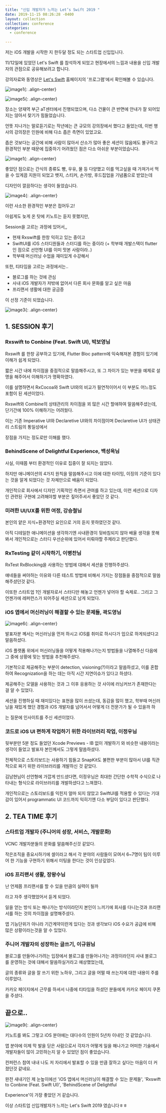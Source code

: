 ```yaml
---
title: "신입 개발자가 느끼는 Let’s Swift 2019 "
date: 2019-11-15 08:26:28 -0400
layout: collection
collection: conference
categories:
  - conference
  
---
```




저는 iOS 개발을 시작한 지 한두달 정도 되는 스타트업 신입입니다.

11/12일에 있었던 Let's Swift 를 참석하게 되었고 현장에서의 느낌과 내용을 신입 개발자의 관점으로 공유해보려고 합니다.



강의자료와 동영상은 [Let's Swift](http://letswift.kr/2019/) 홈페이지의 '프로그램'에서 확인해볼 수 있습니다.



![image1](/images/letsswift/IMG_2943.jpeg){: .align-center}



![image5](/images/letsswift/IMG_2947.jpeg){: .align-center}


장소는 양재역 부근 aT센터에서 진행되었으며, 다소 건물이 큰  반면에 안내가 잘 되어있지는 않아서 찾기가 힘들었습니다.

언뜻 지나가는 말로듣기로는 작년에는 큰 규모의 강의장에서 했다고 들었는데, 이번 행사의 강의장은 인원에 비해 다소 좁은 측면이 있었고요.

좁은 것보다는 공간에 비해 사람이 많아서 산소가 많아 좋은 세션이 많음에도 불구하고 환경적인 부분 때문에 집중하기 어려웠던 점은 다소 아쉬운 부분이었습니다. 



![image1](/images/letsswift/IMG_2943.jpeg){: .align-center}



좋았던 점으로는 간식의 종류도 빵, 우유, 물 등 다양했고 이를 먹고싶을 때 가져가서 먹을 수 있게끔 지원이 되었고 뱃지, 스티커, 손가방, 후드집업을 기념품으로 받았는데 

디자인이 깔끔하다는 생각이 들었습니다. 




![image4](/images/letsswift/IMG_2946.jpeg){: .align-center}



이런 사소한 환경적인 부분은 접어두고!

아쉽게도 늦게 온 탓에 키노트는 듣지 못했지만,

Session을 고르는 과정에 있어서,,

- 현재 Rxswift를 한창 익히고 있는 중이고
-  SwiftUI를 iOS 스터디원들과 스터디를 하는 중이라 (+ 학부때 개발스택이 flutter인 점으로 선언형 UI를 이미 맛본 사람이라..) 
-  학부때 머신러닝 수업을 재미있게 수강해서

또한, 티타임을 고르는 과정에서는..

- 블로그를 하는 것에 관심
- 사내 iOS 개발자가 저밖에 없어서 다른 회사 문화를 알고 싶은 마음
- 프리랜서 생활에 대한 궁금증

이 선정 기준이 되었습니다.



![image3](/images/letsswift/IMG_2945.jpeg){: .align-center}




## 1. SESSION 후기

### Rxswift to Conbine (Feat. Swift UI), 박보영님
Rxswift 를 한창 공부하고 있기에, Flutter Bloc pattern에 익숙해져본 경험이 있기에 이해가 쉽게 되었다. 

짧은 시간 내에 차이점을 중점적으로 말씀해주시고, 또 그 차이가 있는 부분을 예제로 설명을 해주어서 이해하기가 명확하였다. 

이를 설명하면서 RxCocoa와 Swift UI와의 비교가 필연적이어서 이 부분도 어느정도 포함이 된 세션이었다.

Rxswift와 Combine의 상태관리의 차이점을 꾀 많은 시간 할애하여 말씀해주셨는데, 단기간에 100% 이해하기는 어려웠다.

이는 기존 Imperative UI와  Declaretive UI와의 차이점이며 Declaretive UI가 상태관리 스트림의 통일성에서

장점을 가지는 정도로만 이해를 했다.


### BehindScene of Delightful Experience, 백성옥님
사실, 이때쯤 부터 환경적인 이유로 집중이 잘 되지는 않았다. 

하지만 애니메이션의 4가지 원칙을 말씀해주시고 이에 대한 타이밍, 이징의 기준이 있다는 것을 알게 되었다는 것 자체만으로 배움이 되었다.

개인적으로 회사에서 디자인 기획적인 측면서 관여를 하고 있는데, 이런 세션으로 디자인 관련된 구현에 고려해야할 부분은 짚어주셔서 좋았던 것 같다.


### 미려한 UI/UX를 위한 여정, 강승철님
본인의 얕은 지식+환경적인 요인으로 거의 듣지 못하였던것 같다. 

아직 디테일한 애니메이션을 생각하기엔 사내환경이 뒷바침되지 않아 배울 생각을 못해봐서 개인적으로는 스터디 우선순위에 있어서 미뤄야할 주제라고 판단했다.


### RxTesting 같이 시작하기, 이병찬님
RxTest RxBlocking을 사용하는 방법에 대해서 세션을 진행하주셨다. 

얘네들을 써야하는 이유와 다른 테스트 방법에 비해서 가지는 장점들을 중점적으로 말씀해주셨던것 같다.

이또한 스타트업 1인 개발자로서 스터디만 해놓고 언젠가 넣어야 할 숙제로..  그리고 그 언젠가에 레퍼런스가 되어주실 세션으로 남게 되었다.



### iOS 앱에서 머신러닝이 해결할 수 있는 문제들, 곽도영님




![image6](/images/letsswift/IMG_2954.jpeg){: .align-center}




발표자분 꼐서는 머신러닝을 먼저 하시고 iOS를 취미로 하시다가 업으로 하게되셨다고 말씀하셨다.

iOS 플랫폼 위에서 머신러닝들을 어떻게 적용해나가는지 방법들을 나열해주신 다음에 그 중에 상황에 맞는 방법을 추천해주셨다.

기본적으로 제공해주는 부분이 detection, visioning(?)이라고 말씀하셨고, 이를 혼합하여 Recognization을 하는 데는 아직 시간 지연이슈가 있다고 하셨다.

제공해주는 모델을 사용하는 것과 그 이후 응용하는 것 사이에 러닝커브가 존재한다는 걸 알 수 있었다.


세션을 진행하실 때 재미있다는 표현을 많이 쓰셨는데, 동감을 많이 했고, 학부때 머신러닝을 재밌게 했던 경험과 iOS 개발자를 넘어서서 어떻게 더 전문가가 될 수 있을까 하

는 질문에 인사이트를 주신 세션이었다.


### 코드로 iOS UI 편하게 작업하기 위한 라이브러리 작업, 이정우님

뒷부분만 5분 정도 들었던 Xcode Previews - IB 없이 개발하기 와 비슷한 내용이라는 생각이 들었고 발표자 본인께서도 그렇게 말씀하셨다.

전체적으로 스토리보드는 사용하기 힘들고 SnapKit도 불편한 부분이 많아서 UI를 직관적으로 짜기 위한 라이브러리를 개발하신 것 같았다.

김남현님이 선언형에 가깝게 만드셨다면, 이정우님은 최대한 간단한 수학적 수식으로 나타내는 형식으로 라이브러리를 개발하셨다고 느껴졌다.

개인적으로는 스토리보드를 익힌지 얼마 되지 않았고 SwiftUI를 적용할 수 있다는 기대감이 있어서  programmatic UI 코드까지 익히기엔 다소 부담이 있다고 판단했다.



##  2. TEA TIME 후기 



### 스타트업 개발자 (주니어의 성장, 서비스, 개발문화)
VCNC 개발자분들의 문화를 말씀해주신것 같았다. 

작은조직을 중요시하기에 셀이라고 해서 각 분야의 사람들이 모여서 6~7명이 팀이 이루어 한 기능을 구현하기 위해서 미팅을 한다는 것이 인상깊었다.




### iOS 프리랜서 생활, 장왕수님

난 언제쯤 프리랜서를 할 수 있을 만큼의 실력이 될까

라고 자주 생각했었어서 듣게 되었다.

일을 얻는 방식 또는 해나가는 방식이라던지 본인이 느끼기에 회사를 다니는것과 프리랜서를 하는 것의 차이점을 설명해주셨다.

앱 기능단위가 아니라 기간계약이란게 있다는 것과 생각보다 iOS 수요가 공급에 비해 많은 상황이라는것을 알 수 있었다.



### 주니어 개발자의 성장하는 글쓰기, 이규원님

블로그를 만들어나가려는 입장에서 블로그를 만들어나가는 과정이라던지 사내 블로그를 운영하는 것에 대해서 말씀하실거라고 예상했었는데,

글의 종류와 글을 잘 쓰기 위한 노하우, 그리고 글을 어떨 때 쓰는지에 대한 내용이 주를 이루었다.

카카오 페이지에서 근무를 하셔서 나중에 티타임을 하셨던 분들에게 카카오 페이지 쿠폰을 주셨다.




## 끝으로..



![image9](/images/letsswift/IMG_2952.jpeg){: .align-center}




키노트를 봐도 그렇고 iOS 분야에는 대다수의 인원이 5년차 이내인 것 같았습니다.

앱 분야에 이제 막 발을 딛은 사람으로서 각자가 어떻게 일을 해나가고 어떠한 기술에서 개발자들이 많이 고민하는지 알 수 있었던 점이 좋았습니다.

컨퍼런스 참여 내내 나도 저 자리에서 발표할 수 있을 만큼 잘하고 싶다는 마음이 더 커졌던것 같네요.

완전 새내기인 제 눈높이에선 'iOS 앱에서 머신러닝이 해결할 수 있는 문제들', 'Rxswift to Conbine (Feat. Swift UI)', 'BehindScene of Delightful 

Experience'이 가장 좋았던 거 같습니다.

이상 스타트업 신입개발자가 느끼는 Let's Swift 2019 였습니다ㅎㅎ

